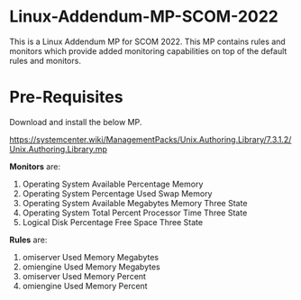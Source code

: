 # Linux-Addendum-MP-SCOM-2022
This is a Linux Addendum MP for SCOM 2022. This MP contains rules and monitors which provide added monitoring capabilities on top of the default rules and monitors. 

# Pre-Requisites
Download and install the below MP.

https://systemcenter.wiki/ManagementPacks/Unix.Authoring.Library/7.3.1.2/Unix.Authoring.Library.mp

**Monitors** are:
1. Operating System Available Percentage Memory
2. Operating System Percentage Used Swap Memory
3. Operating System Available Megabytes Memory Three State
4. Operating System Total Percent Processor Time Three State
5. Logical Disk Percentage Free Space Three State

**Rules** are:
1. omiserver Used Memory Megabytes
2. omiengine Used Memory Megabytes
3. omiserver Used Memory Percent
4. omiengine Used Memory Percent
